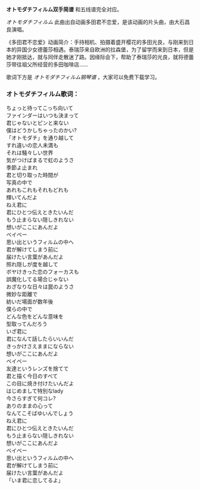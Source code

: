 

**オトモダチフィルム双手简谱** 和五线谱完全对应。

_オトモダチフィルム_ 此曲出自动画多田君不恋爱，是该动画的片头曲，由大石昌良演唱。

《多田君不恋爱》动画简介：手持相机、拍摄着盛开樱花的多田光良，与刚来到日本的异国少女德蕾莎相遇。泰瑞莎来自欧洲的拉森堡，为了留学而来到日本，但是她才刚抵达，就与同伴走散迷了路。因缘际会下，帮助了泰瑞莎的光良，就将德蕾莎带往祖父所经营的多田咖啡店……

歌词下方是 _オトモダチフィルム钢琴谱_ ，大家可以免费下载学习。

### オトモダチフィルム歌词：

ちょっと待ってこっち向いて  
ファインダーはいつも決まって  
君じゃないとピンと来ない  
僕はどうかしちゃったのかい?  
「オトモダチ」を通り越して  
すれ違いの恋人未満も  
それは騒々しい世界  
気がつけばまるで虹のようさ  
季節よ止まれ  
君と切り取った時間が  
写真の中で  
あれもこれもそれもどれも  
輝いてんだよ  
ねえ君に  
君にひとつ伝えときたいんだ  
もう止まらない隠しきれない  
想いがここにあんだよ  
ベイベー  
思い出というフィルムの中へ  
君が解けてしまう前に  
届けたい言葉があんだよ  
照れ隠しが度を越して  
ボヤけきった恋のフォーカスも  
誤魔化してる場合じゃない  
おざなりな日々は罠のようさ  
微妙な距離で  
紡いだ場面が数年後  
僕らの中で  
どんな色をどんな意味を  
型取ってんだろう  
いざ君に  
君になんて話したらいいんだ  
きっかけさえままにならない  
想いがここにあんだよ  
ベイベー  
友達というレンズを捨てて  
君と描く今日のすべて  
この目に焼き付けたいんだよ  
はじめまして特別なlady  
今さらすぎて何コレ?  
ありのままの心って  
なんてこそばゆいんでしょう  
ねえ君に  
君にひとつ伝えときたいんだ  
もう止まらない隠しきれない  
想いがここにあんだよ  
ベイベー  
思い出というフィルムの中へ  
君が解けてしまう前に  
届けたい言葉があんだよ  
「いま君に恋してるよ」

